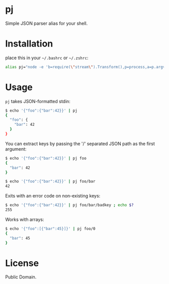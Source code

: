 # pj

Simple JSON parser alias for your shell. 

# Installation

place this in your `~/.bashrc` or `~/.zshrc`:

```bash
alias pj="node -e 'b=require(\"stream\").Transform(),p=process,a=p.argv[1],s=\"\",b._transform=function(p,i,n){s+=\"\"+p,n()},b._flush=function(i){j=JSON.parse(s),a&&a.split(\"/\").map(function(s){j=j[s]||p.exit(-1)}),this.push(JSON.stringify(j,null,\"  \")+\"\n\"),i()},p.stdin.pipe(b).pipe(p.stdout)'"
```

# Usage

`pj` takes JSON-formatted stdin:

```bash
$ echo '{"foo":{"bar":42}}' | pj
{
  "foo": {
    "bar": 42
  }
}
```

You can extract keys by passing the '/' separated JSON path as the first argument:

```bash
$ echo '{"foo":{"bar":42}}' | pj foo
{
  "bar": 42
}
```

```bash
$ echo '{"foo":{"bar":42}}' | pj foo/bar
42
```

Exits with an error code on non-existing keys:

```bash
$ echo '{"foo":{"bar":42}}' | pj foo/bar/badkey ; echo $?
255
```

Works with arrays:

```bash
$ echo '{"foo":[{"bar":45}]}' | pj foo/0
{
  "bar": 45
}
```

# License

Public Domain.








